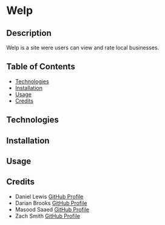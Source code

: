 # Welp

## Description
Welp is a site were users can view and rate local businesses.

## Table of Contents
- [Technologies](#technologies)
- [Installation](#installation)
- [Usage](#usage)
- [Credits](#credits)

## Technologies

## Installation

## Usage

## Credits
- Daniel Lewis [GitHub Profile](https://github.com/akatheduelist)
- Darian Brooks [GitHub Profile](https://github.com/darocket34)
- Masood Saaed [GitHub Profile](https://github.com/MasoodMS95)
- Zach Smith [GitHub Profile](https://github.com/Lemelisk271)
